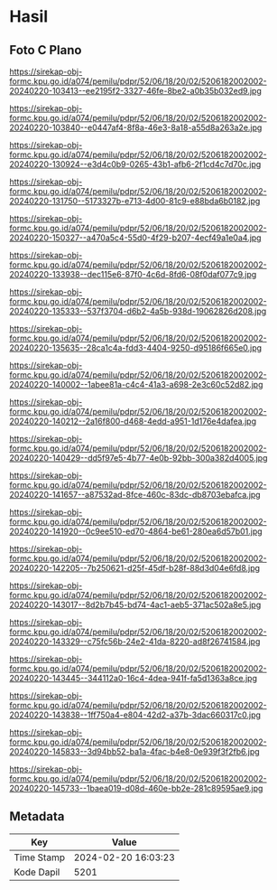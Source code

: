 # Hasil

## Foto C Plano

https://sirekap-obj-formc.kpu.go.id/a074/pemilu/pdpr/52/06/18/20/02/5206182002002-20240220-103413--ee2195f2-3327-46fe-8be2-a0b35b032ed9.jpg

https://sirekap-obj-formc.kpu.go.id/a074/pemilu/pdpr/52/06/18/20/02/5206182002002-20240220-103840--e0447af4-8f8a-46e3-8a18-a55d8a263a2e.jpg

https://sirekap-obj-formc.kpu.go.id/a074/pemilu/pdpr/52/06/18/20/02/5206182002002-20240220-130924--e3d4c0b9-0265-43b1-afb6-2f1cd4c7d70c.jpg

https://sirekap-obj-formc.kpu.go.id/a074/pemilu/pdpr/52/06/18/20/02/5206182002002-20240220-131750--5173327b-e713-4d00-81c9-e88bda6b0182.jpg

https://sirekap-obj-formc.kpu.go.id/a074/pemilu/pdpr/52/06/18/20/02/5206182002002-20240220-150327--a470a5c4-55d0-4f29-b207-4ecf49a1e0a4.jpg

https://sirekap-obj-formc.kpu.go.id/a074/pemilu/pdpr/52/06/18/20/02/5206182002002-20240220-133938--dec115e6-87f0-4c6d-8fd6-08f0daf077c9.jpg

https://sirekap-obj-formc.kpu.go.id/a074/pemilu/pdpr/52/06/18/20/02/5206182002002-20240220-135333--537f3704-d6b2-4a5b-938d-19062826d208.jpg

https://sirekap-obj-formc.kpu.go.id/a074/pemilu/pdpr/52/06/18/20/02/5206182002002-20240220-135635--28ca1c4a-fdd3-4404-9250-d95186f665e0.jpg

https://sirekap-obj-formc.kpu.go.id/a074/pemilu/pdpr/52/06/18/20/02/5206182002002-20240220-140002--1abee81a-c4c4-41a3-a698-2e3c60c52d82.jpg

https://sirekap-obj-formc.kpu.go.id/a074/pemilu/pdpr/52/06/18/20/02/5206182002002-20240220-140212--2a16f800-d468-4edd-a951-1d176e4dafea.jpg

https://sirekap-obj-formc.kpu.go.id/a074/pemilu/pdpr/52/06/18/20/02/5206182002002-20240220-140429--dd5f97e5-4b77-4e0b-92bb-300a382d4005.jpg

https://sirekap-obj-formc.kpu.go.id/a074/pemilu/pdpr/52/06/18/20/02/5206182002002-20240220-141657--a87532ad-8fce-460c-83dc-db8703ebafca.jpg

https://sirekap-obj-formc.kpu.go.id/a074/pemilu/pdpr/52/06/18/20/02/5206182002002-20240220-141920--0c9ee510-ed70-4864-be61-280ea6d57b01.jpg

https://sirekap-obj-formc.kpu.go.id/a074/pemilu/pdpr/52/06/18/20/02/5206182002002-20240220-142205--7b250621-d25f-45df-b28f-88d3d04e6fd8.jpg

https://sirekap-obj-formc.kpu.go.id/a074/pemilu/pdpr/52/06/18/20/02/5206182002002-20240220-143017--8d2b7b45-bd74-4ac1-aeb5-371ac502a8e5.jpg

https://sirekap-obj-formc.kpu.go.id/a074/pemilu/pdpr/52/06/18/20/02/5206182002002-20240220-143329--c75fc56b-24e2-41da-8220-ad8f26741584.jpg

https://sirekap-obj-formc.kpu.go.id/a074/pemilu/pdpr/52/06/18/20/02/5206182002002-20240220-143445--344112a0-16c4-4dea-941f-fa5d1363a8ce.jpg

https://sirekap-obj-formc.kpu.go.id/a074/pemilu/pdpr/52/06/18/20/02/5206182002002-20240220-143838--1ff750a4-e804-42d2-a37b-3dac660317c0.jpg

https://sirekap-obj-formc.kpu.go.id/a074/pemilu/pdpr/52/06/18/20/02/5206182002002-20240220-145833--3d94bb52-ba1a-4fac-b4e8-0e939f3f2fb6.jpg

https://sirekap-obj-formc.kpu.go.id/a074/pemilu/pdpr/52/06/18/20/02/5206182002002-20240220-145733--1baea019-d08d-460e-bb2e-281c89595ae9.jpg


## Metadata

| Key        | Value               |
| ---------- | ------------------- |
| Time Stamp | 2024-02-20 16:03:23 |
| Kode Dapil | 5201                |



